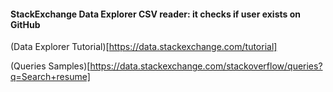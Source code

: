 #### StackExchange Data Explorer CSV reader: it checks if user exists on GitHub

(Data Explorer Tutorial)[https://data.stackexchange.com/tutorial]

(Queries Samples)[https://data.stackexchange.com/stackoverflow/queries?q=Search+resume]
